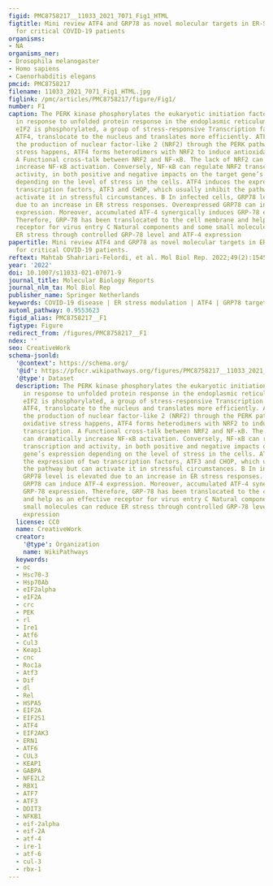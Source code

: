 ```yaml
---
figid: PMC8758217__11033_2021_7071_Fig1_HTML
figtitle: Mini review ATF4 and GRP78 as novel molecular targets in ER-Stress modulation
  for critical COVID-19 patients
organisms:
- NA
organisms_ner:
- Drosophila melanogaster
- Homo sapiens
- Caenorhabditis elegans
pmcid: PMC8758217
filename: 11033_2021_7071_Fig1_HTML.jpg
figlink: /pmc/articles/PMC8758217/figure/Fig1/
number: F1
caption: The PERK kinase phosphorylates the eukaryotic initiation factor 2 (eIF2)
  in response to unfolded protein response in the endoplasmic reticulum (ER). When
  eIF2 is phosphorylated, a group of stress-responsive Transcription factors, including
  ATF4, translocate to the nucleus and translates more efficiently. ATF4 enhanced
  the production of nuclear factor-like 2 (NRF2) through the PERK pathway. While oxidative
  stress happens, ATF4 forms heterodimers with NRF2 to induce antioxidant transcription.
  A Functional cross-talk between NRF2 and NF-κB. The lack of NRF2 can dramatically
  increase NF-κB activation. Conversely, NF-κB can regulate NRF2 transcription and
  activity, in both positive and negative impacts on the target gene’s expression
  depending on the level of stress in the cells. ATF4 induces the expression of two
  transcription factors, ATF3 and CHOP, which usually inhibit the pathway but can
  activate it in stressful circumstances. B In infected cells, GRP78 level is elevated
  due to an increase in ER stress responses. Overexpressed GRP78 can induce ATF-4
  expression. Moreover, accumulated ATF-4 synergically induces GRP-78 expression.
  Therefore, GRP-78 has been translocated to the cell membrane and help as an effective
  receptor for virus entry C Natural components and some small molecules can reduce
  ER stress through controlled GRP-78 level and ATF-4 expression
papertitle: Mini review ATF4 and GRP78 as novel molecular targets in ER-Stress modulation
  for critical COVID-19 patients.
reftext: Mahtab Shahriari-Felordi, et al. Mol Biol Rep. 2022;49(2):1545-1549.
year: '2022'
doi: 10.1007/s11033-021-07071-9
journal_title: Molecular Biology Reports
journal_nlm_ta: Mol Biol Rep
publisher_name: Springer Netherlands
keywords: COVID-19 disease | ER stress modulation | ATF4 | GRP78 targeting
automl_pathway: 0.9553623
figid_alias: PMC8758217__F1
figtype: Figure
redirect_from: /figures/PMC8758217__F1
ndex: ''
seo: CreativeWork
schema-jsonld:
  '@context': https://schema.org/
  '@id': https://pfocr.wikipathways.org/figures/PMC8758217__11033_2021_7071_Fig1_HTML.html
  '@type': Dataset
  description: The PERK kinase phosphorylates the eukaryotic initiation factor 2 (eIF2)
    in response to unfolded protein response in the endoplasmic reticulum (ER). When
    eIF2 is phosphorylated, a group of stress-responsive Transcription factors, including
    ATF4, translocate to the nucleus and translates more efficiently. ATF4 enhanced
    the production of nuclear factor-like 2 (NRF2) through the PERK pathway. While
    oxidative stress happens, ATF4 forms heterodimers with NRF2 to induce antioxidant
    transcription. A Functional cross-talk between NRF2 and NF-κB. The lack of NRF2
    can dramatically increase NF-κB activation. Conversely, NF-κB can regulate NRF2
    transcription and activity, in both positive and negative impacts on the target
    gene’s expression depending on the level of stress in the cells. ATF4 induces
    the expression of two transcription factors, ATF3 and CHOP, which usually inhibit
    the pathway but can activate it in stressful circumstances. B In infected cells,
    GRP78 level is elevated due to an increase in ER stress responses. Overexpressed
    GRP78 can induce ATF-4 expression. Moreover, accumulated ATF-4 synergically induces
    GRP-78 expression. Therefore, GRP-78 has been translocated to the cell membrane
    and help as an effective receptor for virus entry C Natural components and some
    small molecules can reduce ER stress through controlled GRP-78 level and ATF-4
    expression
  license: CC0
  name: CreativeWork
  creator:
    '@type': Organization
    name: WikiPathways
  keywords:
  - oc
  - Hsc70-3
  - Hsp70Ab
  - eIF2alpha
  - eIF2A
  - crc
  - PEK
  - rl
  - Ire1
  - Atf6
  - Cul3
  - Keap1
  - cnc
  - Roc1a
  - Atf3
  - Dif
  - dl
  - Rel
  - HSPA5
  - EIF2A
  - EIF2S1
  - ATF4
  - EIF2AK3
  - ERN1
  - ATF6
  - CUL3
  - KEAP1
  - GABPA
  - NFE2L2
  - RBX1
  - ATF7
  - ATF3
  - DDIT3
  - NFKB1
  - eif-2alpha
  - eif-2A
  - atf-4
  - ire-1
  - atf-6
  - cul-3
  - rbx-1
---
```

